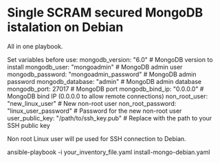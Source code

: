 # Single SCRAM secured MongoDB istalation on Debian

All in one playbook.

Set variables before use:
    mongodb_version: "6.0"  # MongoDB version to install
    mongodb_user: "mongoadmin"  # MongoDB admin user
    mongodb_password: "mongoadmin_password"  # MongoDB admin password
    mongodb_database: "admin"  # MongoDB admin database
    mongodb_port: 27017  # MongoDB port
    mongodb_bind_ip: "0.0.0.0" # MongoDB bind IP (0.0.0.0 to allow remote connections)
    non_root_user: "new_linux_user"  # New non-root user
    non_root_password: "linux_user_password"  # Password for the new non-root user
    user_public_key: "/path/to/ssh_key.pub"  # Replace with the path to your SSH public key

Non root Linux user will pe used for SSH connection to Debian. 

ansible-playbook -i your_inventory_file.yaml install-mongo-debian.yaml

